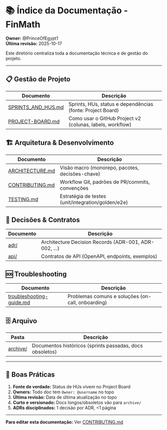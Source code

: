 # 📚 Índice da Documentação - FinMath

**Owner:** @PrinceOfEgypt1  
**Última revisão:** 2025-10-17

Este diretório centraliza toda a documentação técnica e de gestão do projeto.

---

## 📋 Gestão de Projeto

| Documento                                  | Descrição                                                  |
| ------------------------------------------ | ---------------------------------------------------------- |
| [SPRINTS_AND_HUS.md](./SPRINTS_AND_HUS.md) | Sprints, HUs, status e dependências (fonte: Project Board) |
| [PROJECT-BOARD.md](./PROJECT-BOARD.md)     | Como usar o GitHub Project v2 (colunas, labels, workflow)  |

## 🏗️ Arquitetura & Desenvolvimento

| Documento                            | Descrição                                          |
| ------------------------------------ | -------------------------------------------------- |
| [ARCHITECTURE.md](./ARCHITECTURE.md) | Visão macro (monorepo, pacotes, decisões-chave)    |
| [CONTRIBUTING.md](./CONTRIBUTING.md) | Workflow Git, padrões de PR/commits, convenções    |
| [TESTING.md](./TESTING.md)           | Estratégia de testes (unit/integration/golden/e2e) |

## 📖 Decisões & Contratos

| Documento      | Descrição                                             |
| -------------- | ----------------------------------------------------- |
| [adr/](./adr/) | Architecture Decision Records (ADR-001, ADR-002, ...) |
| [api/](./api/) | Contratos de API (OpenAPI, endpoints, exemplos)       |

## 🆘 Troubleshooting

| Documento                                              | Descrição                                         |
| ------------------------------------------------------ | ------------------------------------------------- |
| [troubleshooting-guide.md](./troubleshooting-guide.md) | Problemas comuns e soluções (on-call, onboarding) |

## 🗄️ Arquivo

| Pasta                  | Descrição                                                |
| ---------------------- | -------------------------------------------------------- |
| [archive/](./archive/) | Documentos históricos (sprints passadas, docs obsoletos) |

---

## 📝 Boas Práticas

1. **Fonte de verdade:** Status de HUs vivem no Project Board
2. **Owners:** Todo doc tem `Owner: @username` no topo
3. **Última revisão:** Data de última atualização no topo
4. **Curto e versionado:** Docs longos/obsoletos vão para `archive/`
5. **ADRs disciplinados:** 1 decisão por ADR, <1 página

---

**Para editar esta documentação:** Ver [CONTRIBUTING.md](./CONTRIBUTING.md)
